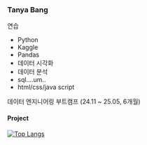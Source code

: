 
### Tanya Bang
연습
- Python
- Kaggle
- Pandas
- 데이터 시각화
- 데이터 분석
- sql....um..
- html/css/java script

데이터 엔지니어링 부트캠프 (24.11 ~ 25.05, 6개월)


#### Project
[![Top Langs](https://github-readme-stats.vercel.app/api/top-langs/?username=tanya-bang)](https://github.com/tanya-bang/github-readme-stats)
